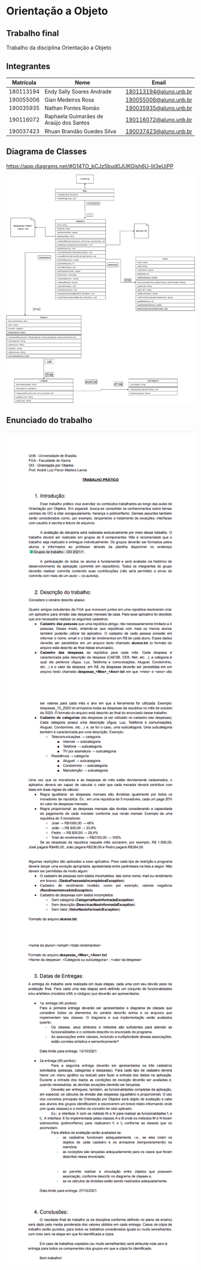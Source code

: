 # Orientação a Objeto

## Trabalho final

Trabalho da disciplina Orientação a Objeto

## Integrantes

|Matrícula|Nome|Email|
|---|---|---|
|180113194|Endy Sally Soares Andrade|180113194@aluno.unb.br|
|190055006|Gian Medeiros Rosa|190055006@aluno.unb.br|
|190035935|Nathan Pontes Romão|190035935@aluno.unb.br|
|190116072|Raphaela Guimarães de Araújo dos Santos|190116072@aluno.unb.br|
|190037423|Rhuan Brandão Guedes Silva|190037423@aluno.unb.br|

## Diagrama de Classes

https://app.diagrams.net/#G14TO_bCJz5bud0JUKGlsh6U-lit3eUiPP

![uml1](imagens/uml1.png)


## Enunciado do trabalho

![img1](imagens/img1.png)
![img2](imagens/img2.png)
![img3](imagens/img3.png)
![img4](imagens/img4.png)
